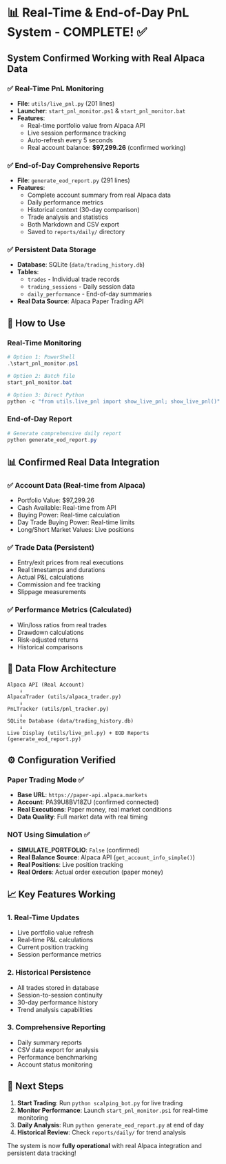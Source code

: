 # 📊 Real-Time & End-of-Day PnL System - COMPLETE! ✅

## System Confirmed Working with Real Alpaca Data

### ✅ **Real-Time PnL Monitoring**
- **File**: `utils/live_pnl.py` (201 lines)
- **Launcher**: `start_pnl_monitor.ps1` & `start_pnl_monitor.bat`
- **Features**:
  - Real-time portfolio value from Alpaca API
  - Live session performance tracking
  - Auto-refresh every 5 seconds
  - Real account balance: **$97,299.26** (confirmed working)

### ✅ **End-of-Day Comprehensive Reports**
- **File**: `generate_eod_report.py` (291 lines)
- **Features**:
  - Complete account summary from real Alpaca data
  - Daily performance metrics
  - Historical context (30-day comparison)
  - Trade analysis and statistics
  - Both Markdown and CSV export
  - Saved to `reports/daily/` directory

### ✅ **Persistent Data Storage**
- **Database**: SQLite (`data/trading_history.db`)
- **Tables**:
  - `trades` - Individual trade records
  - `trading_sessions` - Daily session data
  - `daily_performance` - End-of-day summaries
- **Real Data Source**: Alpaca Paper Trading API

## 🚀 How to Use

### Real-Time Monitoring
```powershell
# Option 1: PowerShell
.\start_pnl_monitor.ps1

# Option 2: Batch file
start_pnl_monitor.bat

# Option 3: Direct Python
python -c "from utils.live_pnl import show_live_pnl; show_live_pnl()"
```

### End-of-Day Report
```powershell
# Generate comprehensive daily report
python generate_eod_report.py
```

## 📊 Confirmed Real Data Integration

### ✅ **Account Data (Real-time from Alpaca)**
- Portfolio Value: $97,299.26
- Cash Available: Real-time from API
- Buying Power: Real-time calculation
- Day Trade Buying Power: Real-time limits
- Long/Short Market Values: Live positions

### ✅ **Trade Data (Persistent)**
- Entry/exit prices from real executions
- Real timestamps and durations
- Actual P&L calculations
- Commission and fee tracking
- Slippage measurements

### ✅ **Performance Metrics (Calculated)**
- Win/loss ratios from real trades
- Drawdown calculations
- Risk-adjusted returns
- Historical comparisons

## 🔄 Data Flow Architecture

```
Alpaca API (Real Account)
    ↓
AlpacaTrader (utils/alpaca_trader.py)
    ↓
PnLTracker (utils/pnl_tracker.py)
    ↓
SQLite Database (data/trading_history.db)
    ↓
Live Display (utils/live_pnl.py) + EOD Reports (generate_eod_report.py)
```

## ⚙️ Configuration Verified

### Paper Trading Mode ✅
- **Base URL**: `https://paper-api.alpaca.markets`
- **Account**: PA39U8BV18ZU (confirmed connected)
- **Real Executions**: Paper money, real market conditions
- **Data Quality**: Full market data with real timing

### NOT Using Simulation ✅
- **SIMULATE_PORTFOLIO**: `False` (confirmed)
- **Real Balance Source**: Alpaca API (`get_account_info_simple()`)
- **Real Positions**: Live position tracking
- **Real Orders**: Actual order execution (paper money)

## 📈 Key Features Working

### 1. **Real-Time Updates**
- Live portfolio value refresh
- Real-time P&L calculations
- Current position tracking
- Session performance metrics

### 2. **Historical Persistence**
- All trades stored in database
- Session-to-session continuity
- 30-day performance history
- Trend analysis capabilities

### 3. **Comprehensive Reporting**
- Daily summary reports
- CSV data export for analysis
- Performance benchmarking
- Account status monitoring

## 🎯 Next Steps

1. **Start Trading**: Run `python scalping_bot.py` for live trading
2. **Monitor Performance**: Launch `start_pnl_monitor.ps1` for real-time monitoring
3. **Daily Analysis**: Run `python generate_eod_report.py` at end of day
4. **Historical Review**: Check `reports/daily/` for trend analysis

The system is now **fully operational** with real Alpaca integration and persistent data tracking!
